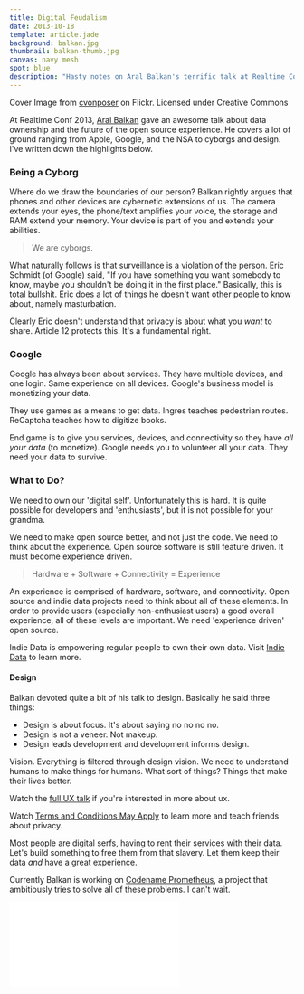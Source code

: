 ```yaml
---
title: Digital Feudalism
date: 2013-10-18
template: article.jade
background: balkan.jpg
thumbnail: balkan-thumb.jpg
canvas: navy mesh
spot: blue
description: "Hasty notes on Aral Balkan's terrific talk at Realtime Conf 2013 regarding data ownership and the open source experience"
---
```


<p class="caption">Cover Image from <a href="http://www.flickr.com/photos/cvonposer/6401515437/">cvonposer</a> on Flickr. Licensed under Creative Commons</p>

At Realtime Conf 2013, [Aral Balkan](http://aralbalkan.com/) gave an awesome talk about data ownership and the future of the open source experience. He covers a lot of ground ranging from Apple, Google, and the NSA to cyborgs and design. I've written down the highlights below.

### Being a Cyborg

Where do we draw the boundaries of our person? Balkan rightly argues that phones and other devices are cybernetic extensions of us. The camera extends your eyes, the phone/text amplifies your voice, the storage and RAM extend your memory. Your device is part of you and extends your abilities.

> We are cyborgs.

What naturally follows is that surveillance is a violation of the person. Eric Schmidt (of Google) said, "If you have something you want somebody to know, maybe you shouldn't be doing it in the first place." Basically, this is total bullshit. Eric does a lot of things he doesn't want other people to know about, namely masturbation.

Clearly Eric doesn't understand that privacy is about what you *want* to share. Article 12 protects this. It's a fundamental right.

### Google
Google has always been about services. They have multiple devices, and one login. Same experience on all devices.
Google's business model is monetizing your data.

They use games as a means to get data. Ingres teaches pedestrian routes. ReCaptcha teaches how to digitize books.

End game is to give you services, devices, and connectivity so they have *all your data* (to monetize). Google needs you to volunteer all your data. They need your data to survive.

### What to Do?

We need to own our 'digital self'. Unfortunately this is hard. It is quite possible for developers and 'enthusiasts', but it is not possible for your grandma.

We need to make open source better, and not just the code. We need to think about the experience. Open source software is still feature driven. It must become experience driven.

> Hardware + Software + Connectivity = Experience

An experience is comprised of hardware, software, and connectivity. Open source and indie data projects need to think about all of these elements. In order to provide users (especially non-enthusiast users) a good overall experience, all of these levels are important. We need 'experience driven' open source.

Indie Data is empowering regular people to own their own data. Visit [Indie Data](http://indiedata.org) to learn more.

#### Design

Balkan devoted quite a bit of his talk to design. Basically he said three things:

- Design is about focus. It's about saying no no no no.
- Design is not a veneer. Not makeup.
- Design leads development and development informs design.

Vision. Everything is filtered through design vision. We need to understand humans to make things for humans. What sort of things? Things that make their lives better.

Watch the [full UX talk](http://thelink.is/uxtalk) if you're interested in more about ux.

Watch [Terms and Conditions May Apply](http://tacma.net) to learn more and teach friends about privacy.

Most people are digital serfs, having to rent their services with their data. Let's build something to free them from that slavery. Let them keep their data *and* have a great experience.

Currently Balkan is working on [Codename Prometheus](http://aralbalkan.com/notes/codename-prometheus/), a project that ambitiously tries to solve all of these problems. I can't wait.

<div class="video-wrap"><iframe src="//player.vimeo.com/video/77257232?title=0&amp;byline=0&amp;portrait=0" frameborder="0" webkitallowfullscreen mozallowfullscreen allowfullscreen></iframe></div>

